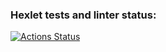 ### Hexlet tests and linter status:
[![Actions Status](https://github.com/ynchak/js-oop-project-62/workflows/hexlet-check/badge.svg)](https://github.com/ynchak/js-oop-project-62/actions)